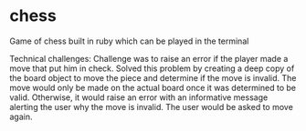 # chess
Game of chess built in ruby which can be played in the terminal

Technical challenges:
Challenge was to raise an error if the player made a move that put him in check.  Solved this problem by creating a deep copy of the board object to move the piece and determine if the move is invalid.  The move would only be made on the actual board once it was determined to be valid.  Otherwise, it would raise an error with an informative message alerting the user why the move is invalid.  The user would be asked to move again.

